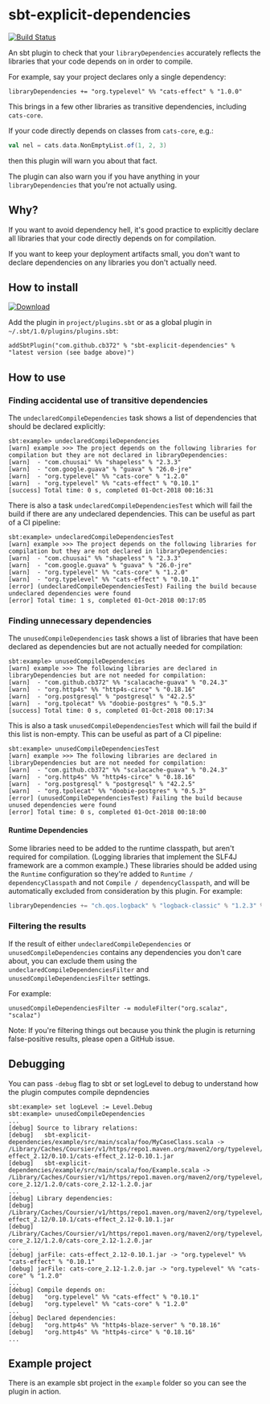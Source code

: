 # sbt-explicit-dependencies

[![Build Status](https://travis-ci.org/cb372/sbt-explicit-dependencies.svg?branch=master)](https://travis-ci.org/cb372/sbt-explicit-dependencies)

An sbt plugin to check that your `libraryDependencies` accurately reflects the
libraries that your code depends on in order to compile.

For example, say your project declares only a single dependency:

```
libraryDependencies += "org.typelevel" %% "cats-effect" % "1.0.0"
```

This brings in a few other libraries as transitive dependencies, including
`cats-core`.

If your code directly depends on classes from `cats-core`, e.g.:

```scala
val nel = cats.data.NonEmptyList.of(1, 2, 3)
```

then this plugin will warn you about that fact.

The plugin can also warn you if you have anything in your `libraryDependencies`
that you're not actually using.

## Why?

If you want to avoid dependency hell, it's good practice to explicitly declare
all libraries that your code directly depends on for compilation.

If you want to keep your deployment artifacts small, you don't want to declare
dependencies on any libraries you don't actually need.

## How to install

[ ![Download](https://api.bintray.com/packages/cb372/sbt-plugins/sbt-explicit-dependencies/images/download.svg) ](https://bintray.com/cb372/sbt-plugins/sbt-explicit-dependencies/_latestVersion)

Add the plugin in `project/plugins.sbt` or as a global plugin in
`~/.sbt/1.0/plugins/plugins.sbt`:

```
addSbtPlugin("com.github.cb372" % "sbt-explicit-dependencies" % "latest version (see badge above)")
```

## How to use

### Finding accidental use of transitive dependencies

The `undeclaredCompileDependencies` task shows a list of dependencies that
should be declared explicitly:

```
sbt:example> undeclaredCompileDependencies
[warn] example >>> The project depends on the following libraries for compilation but they are not declared in libraryDependencies:
[warn]  - "com.chuusai" %% "shapeless" % "2.3.3"
[warn]  - "com.google.guava" % "guava" % "26.0-jre"
[warn]  - "org.typelevel" %% "cats-core" % "1.2.0"
[warn]  - "org.typelevel" %% "cats-effect" % "0.10.1"
[success] Total time: 0 s, completed 01-Oct-2018 00:16:31
```

There is also a task `undeclaredCompileDependenciesTest` which will fail the
build if there are any undeclared dependencies. This can be useful as part of a
CI pipeline:

```
sbt:example> undeclaredCompileDependenciesTest
[warn] example >>> The project depends on the following libraries for compilation but they are not declared in libraryDependencies:
[warn]  - "com.chuusai" %% "shapeless" % "2.3.3"
[warn]  - "com.google.guava" % "guava" % "26.0-jre"
[warn]  - "org.typelevel" %% "cats-core" % "1.2.0"
[warn]  - "org.typelevel" %% "cats-effect" % "0.10.1"
[error] (undeclaredCompileDependenciesTest) Failing the build because undeclared dependencies were found
[error] Total time: 1 s, completed 01-Oct-2018 00:17:05
```

### Finding unnecessary dependencies

The `unusedCompileDependencies` task shows a list of libraries that have been
declared as dependencies but are not actually needed for compilation:

```
sbt:example> unusedCompileDependencies
[warn] example >>> The following libraries are declared in libraryDependencies but are not needed for compilation:
[warn]  - "com.github.cb372" %% "scalacache-guava" % "0.24.3"
[warn]  - "org.http4s" %% "http4s-circe" % "0.18.16"
[warn]  - "org.postgresql" % "postgresql" % "42.2.5"
[warn]  - "org.tpolecat" %% "doobie-postgres" % "0.5.3"
[success] Total time: 0 s, completed 01-Oct-2018 00:17:34
```

This is also a task `unusedCompileDependenciesTest` which will fail the build if
this list is non-empty. This can be useful as part of a CI pipeline:

```
sbt:example> unusedCompileDependenciesTest
[warn] example >>> The following libraries are declared in libraryDependencies but are not needed for compilation:
[warn]  - "com.github.cb372" %% "scalacache-guava" % "0.24.3"
[warn]  - "org.http4s" %% "http4s-circe" % "0.18.16"
[warn]  - "org.postgresql" % "postgresql" % "42.2.5"
[warn]  - "org.tpolecat" %% "doobie-postgres" % "0.5.3"
[error] (unusedCompileDependenciesTest) Failing the build because unused dependencies were found
[error] Total time: 0 s, completed 01-Oct-2018 00:18:00
```

#### Runtime Dependencies

Some libraries need to be added to the runtime classpath, but aren't required for compilation. (Logging libraries that implement the SLF4J framework are a common example.) These libraries should be added using the `Runtime` configuration so they're added to `Runtime / dependencyClasspath` and not `Compile / dependencyClasspath`, and will be automatically excluded from consideration by this plugin. For example:

```scala
libraryDependencies += "ch.qos.logback" % "logback-classic" % "1.2.3" % Runtime
```

### Filtering the results

If the result of either `undeclaredCompileDependencies` or
`unusedCompileDependencies` contains any dependencies you don't care about, you
can exclude them using the `undeclaredCompileDependenciesFilter` and
`unusedCompileDependenciesFilter` settings.

For example:

```
unusedCompileDependenciesFilter -= moduleFilter("org.scalaz", "scalaz")
```

Note: If you're filtering things out because you think the plugin is returning
false-positive results, please open a GitHub issue.

## Debugging

You can pass `-debug` flag to sbt or set logLevel to debug to understand how the plugin computes compile depndencies

```
sbt:example> set logLevel := Level.Debug
sbt:example> unusedCompileDependencies
...
[debug] Source to library relations:
[debug]   sbt-explicit-dependencies/example/src/main/scala/foo/MyCaseClass.scala -> /Library/Caches/Coursier/v1/https/repo1.maven.org/maven2/org/typelevel/cats-effect_2.12/0.10.1/cats-effect_2.12-0.10.1.jar
[debug]   sbt-explicit-dependencies/example/src/main/scala/foo/Example.scala -> /Library/Caches/Coursier/v1/https/repo1.maven.org/maven2/org/typelevel/cats-core_2.12/1.2.0/cats-core_2.12-1.2.0.jar
...
[debug] Library dependencies:
[debug]   /Library/Caches/Coursier/v1/https/repo1.maven.org/maven2/org/typelevel/cats-effect_2.12/0.10.1/cats-effect_2.12-0.10.1.jar
[debug]   /Library/Caches/Coursier/v1/https/repo1.maven.org/maven2/org/typelevel/cats-core_2.12/1.2.0/cats-core_2.12-1.2.0.jar
...
[debug] jarFile: cats-effect_2.12-0.10.1.jar -> "org.typelevel" %% "cats-effect" % "0.10.1"
[debug] jarFile: cats-core_2.12-1.2.0.jar -> "org.typelevel" %% "cats-core" % "1.2.0"
...
[debug] Compile depends on:
[debug]   "org.typelevel" %% "cats-effect" % "0.10.1"
[debug]   "org.typelevel" %% "cats-core" % "1.2.0"
...
[debug] Declared dependencies:
[debug]   "org.http4s" %% "http4s-blaze-server" % "0.18.16"
[debug]   "org.http4s" %% "http4s-circe" % "0.18.16"
...
```

## Example project

There is an example sbt project in the `example` folder so you can see the
plugin in action.
